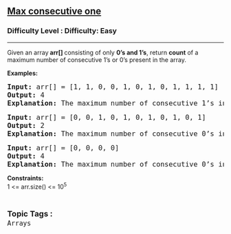 <h2><a href="https://www.geeksforgeeks.org/problems/max-consecutive-one/1">Max consecutive one</a></h2><h3>Difficulty Level : Difficulty: Easy</h3><hr><div class="problems_problem_content__Xm_eO"><p>Given an array<strong> arr[] </strong>consisting of only <strong>0’s and 1’s</strong>, return <strong>count</strong> of a maximum number of consecutive 1’s or 0’s present in the array.&nbsp;</p>
<p><strong>Examples:</strong></p>
<pre><span style="font-size: 12pt;"><strong>Input: </strong>arr[] = [1, 1, 0, 0, 1, 0, 1, 0, 1, 1, 1, 1]<strong><br></strong><strong>Output: </strong>4<strong><br></strong><strong>Explanation: </strong>The maximum number of consecutive 1’s in the array is 4 from index 8-11.</span></pre>
<pre><span style="font-size: 12pt;"><strong>Input: </strong>arr[] = [0, 0, 1, 0, 1, 0, 1, 0, 1, 0, 1]<strong><br></strong><strong>Output: </strong>2<strong><br></strong><strong>Explanation: </strong>The maximum number of consecutive 0’s in the array is 2 from index 0-1.</span></pre>
<pre><span style="font-size: 12pt;"><strong>Input: </strong>arr[] = [0, 0, 0, 0]<strong><br></strong><strong>Output: </strong>4</span><br><span style="font-size: 12pt;"><strong>Explanation: </strong>The maximum number of consecutive 0’s in the array is 4.</span></pre>
<p><strong>Constraints:<br></strong>1 &lt;= arr.size() &lt;= 10<sup>5</sup></p></div><br><p><span style=font-size:18px><strong>Topic Tags : </strong><br><code>Arrays</code>&nbsp;